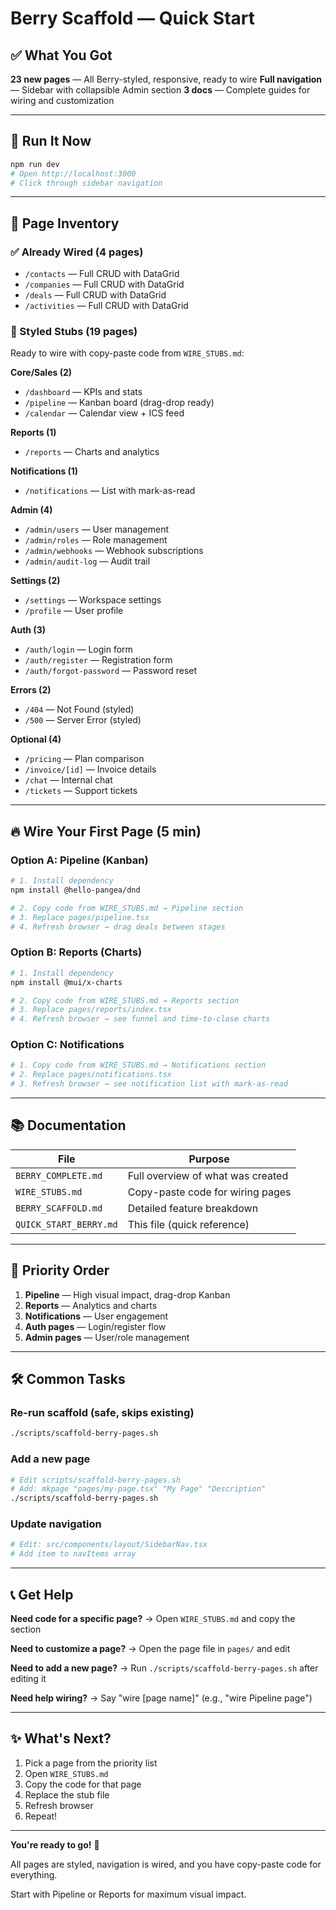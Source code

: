 # Berry Scaffold — Quick Start

## ✅ What You Got

**23 new pages** — All Berry-styled, responsive, ready to wire
**Full navigation** — Sidebar with collapsible Admin section
**3 docs** — Complete guides for wiring and customization

---

## 🚀 Run It Now

```bash
npm run dev
# Open http://localhost:3000
# Click through sidebar navigation
```

---

## 📄 Page Inventory

### ✅ Already Wired (4 pages)
- `/contacts` — Full CRUD with DataGrid
- `/companies` — Full CRUD with DataGrid
- `/deals` — Full CRUD with DataGrid
- `/activities` — Full CRUD with DataGrid

### 🎨 Styled Stubs (19 pages)
Ready to wire with copy-paste code from `WIRE_STUBS.md`:

**Core/Sales (2)**
- `/dashboard` — KPIs and stats
- `/pipeline` — Kanban board (drag-drop ready)
- `/calendar` — Calendar view + ICS feed

**Reports (1)**
- `/reports` — Charts and analytics

**Notifications (1)**
- `/notifications` — List with mark-as-read

**Admin (4)**
- `/admin/users` — User management
- `/admin/roles` — Role management
- `/admin/webhooks` — Webhook subscriptions
- `/admin/audit-log` — Audit trail

**Settings (2)**
- `/settings` — Workspace settings
- `/profile` — User profile

**Auth (3)**
- `/auth/login` — Login form
- `/auth/register` — Registration form
- `/auth/forgot-password` — Password reset

**Errors (2)**
- `/404` — Not Found (styled)
- `/500` — Server Error (styled)

**Optional (4)**
- `/pricing` — Plan comparison
- `/invoice/[id]` — Invoice details
- `/chat` — Internal chat
- `/tickets` — Support tickets

---

## 🔥 Wire Your First Page (5 min)

### Option A: Pipeline (Kanban)
```bash
# 1. Install dependency
npm install @hello-pangea/dnd

# 2. Copy code from WIRE_STUBS.md → Pipeline section
# 3. Replace pages/pipeline.tsx
# 4. Refresh browser → drag deals between stages
```

### Option B: Reports (Charts)
```bash
# 1. Install dependency
npm install @mui/x-charts

# 2. Copy code from WIRE_STUBS.md → Reports section
# 3. Replace pages/reports/index.tsx
# 4. Refresh browser → see funnel and time-to-close charts
```

### Option C: Notifications
```bash
# 1. Copy code from WIRE_STUBS.md → Notifications section
# 2. Replace pages/notifications.tsx
# 3. Refresh browser → see notification list with mark-as-read
```

---

## 📚 Documentation

| File | Purpose |
|------|---------|
| `BERRY_COMPLETE.md` | Full overview of what was created |
| `WIRE_STUBS.md` | Copy-paste code for wiring pages |
| `BERRY_SCAFFOLD.md` | Detailed feature breakdown |
| `QUICK_START_BERRY.md` | This file (quick reference) |

---

## 🎯 Priority Order

1. **Pipeline** — High visual impact, drag-drop Kanban
2. **Reports** — Analytics and charts
3. **Notifications** — User engagement
4. **Auth pages** — Login/register flow
5. **Admin pages** — User/role management

---

## 🛠️ Common Tasks

### Re-run scaffold (safe, skips existing)
```bash
./scripts/scaffold-berry-pages.sh
```

### Add a new page
```bash
# Edit scripts/scaffold-berry-pages.sh
# Add: mkpage "pages/my-page.tsx" "My Page" "Description"
./scripts/scaffold-berry-pages.sh
```

### Update navigation
```bash
# Edit: src/components/layout/SidebarNav.tsx
# Add item to navItems array
```

---

## 📞 Get Help

**Need code for a specific page?**
→ Open `WIRE_STUBS.md` and copy the section

**Need to customize a page?**
→ Open the page file in `pages/` and edit

**Need to add a new page?**
→ Run `./scripts/scaffold-berry-pages.sh` after editing it

**Need help wiring?**
→ Say "wire [page name]" (e.g., "wire Pipeline page")

---

## ✨ What's Next?

1. Pick a page from the priority list
2. Open `WIRE_STUBS.md`
3. Copy the code for that page
4. Replace the stub file
5. Refresh browser
6. Repeat!

---

**You're ready to go!** 🚀

All pages are styled, navigation is wired, and you have copy-paste code for everything.

Start with Pipeline or Reports for maximum visual impact.




